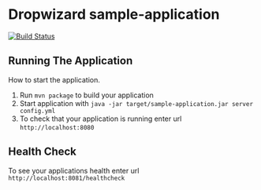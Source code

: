# Dropwizard sample-application
[![Build Status](https://travis-ci.org/yu-oonishi/dropwizard-sample.svg?branch=master)](https://travis-ci.org/yu-oonishi/dropwizard-sample)

## Running The Application

How to start the application.

1. Run `mvn package` to build your application
1. Start application with `java -jar target/sample-application.jar server config.yml`
1. To check that your application is running enter url `http://localhost:8080`

## Health Check

To see your applications health enter url `http://localhost:8081/healthcheck`
